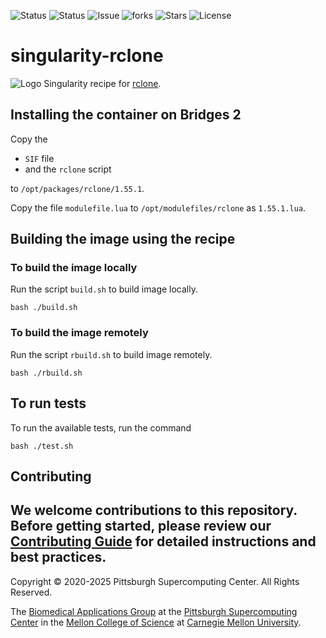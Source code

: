 ![Status](https://github.com/pscedu/singularity-rclone/actions/workflows/main.yml/badge.svg)
![Status](https://github.com/pscedu/singularity-rclone/actions/workflows/pretty.yml/badge.svg)
![Issue](https://img.shields.io/github/issues/pscedu/singularity-rclone)
![forks](https://img.shields.io/github/forks/pscedu/singularity-rclone)
![Stars](https://img.shields.io/github/stars/pscedu/singularity-rclone)
![License](https://img.shields.io/github/license/pscedu/singularity-rclone)

# singularity-rclone
![Logo](https://rclone.org/img/logo_on_light__horizontal_color.svg)
Singularity recipe for [rclone](https://rclone.org/).

## Installing the container on Bridges 2
Copy the

* `SIF` file
* and the `rclone` script

to `/opt/packages/rclone/1.55.1`.

Copy the file `modulefile.lua` to `/opt/modulefiles/rclone` as `1.55.1.lua`.

## Building the image using the recipe

### To build the image locally
Run the script `build.sh` to build image locally.

```
bash ./build.sh
```

### To build the image remotely
Run the script `rbuild.sh` to build image remotely.

```
bash ./rbuild.sh
```

## To run tests
To run the available tests, run the command

```
bash ./test.sh
```
## Contributing
We welcome contributions to this repository. Before getting started, please review our [Contributing Guide](https://raw.githubusercontent.com/pscedu/singularity-report/refs/heads/main/CONTRIBUTING.md) for detailed instructions and best practices.
---
Copyright © 2020-2025 Pittsburgh Supercomputing Center. All Rights Reserved.

The [Biomedical Applications Group](https://www.psc.edu/biomedical-applications/) at the [Pittsburgh Supercomputing Center](http://www.psc.edu) in the [Mellon College of Science](https://www.cmu.edu/mcs/) at [Carnegie Mellon University](http://www.cmu.edu).
